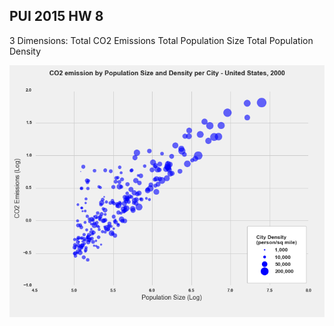 ## PUI 2015 HW 8

3 Dimensions: 
Total CO2 Emissions
Total Population Size
Total Population Density

![Alt text](co2.png)